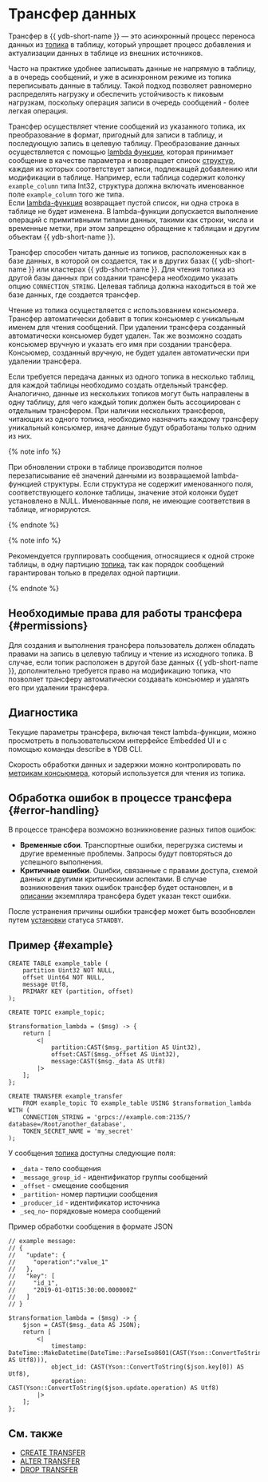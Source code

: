# Трансфер данных

Трансфер в {{ ydb-short-name }} — это асинхронный процесс переноса данных из [топика](topic.md) в таблицу, который упрощает процесс добавления и актуализации данных в таблице из внешних источников.

Часто на практике удобнее записывать данные не напрямую в таблицу, а в очередь сообщений, и уже в асинхронном режиме из топика переписывать данные в таблицу. Такой подход позволяет равномерно распределять нагрузку и обеспечить устойчивость к пиковым нагрузкам, поскольку операция записи в очередь сообщений - более легкая операция.

Трансфер осуществляет чтение сообщений из указанного топика, их преобразование в формат, пригодный для записи в таблицу, и последующую запись в целевую таблицу. Преобразование данных осуществляется с помощью [lambda функции](../yql/reference/syntax/expressions.md#lambda), которая принимает сообщение в качестве параметра и возвращает список [структур](../yql/reference/types/containers.md), каждая из которых соответствует записи, подлежащей добавлению или модификации в таблице. Например, если таблица содержит колонку `example_column` типа Int32, структура должна включать именованное поле `example_column` того же типа.  
Если [lambda-функция](../yql/reference/syntax/expressions.md#lambda) возвращает пустой список, ни одна строка в таблице не будет изменена. В lambda-функции допускается выполнение операций с примитивными типами данных, такими как строки, числа и временные метки, при этом запрещено обращение к таблицам и другим объектам {{ ydb-short-name }}.

Трансфер способен читать данные из топиков, расположенных как в базе данных, в которой он создается, так и в других базах {{ ydb-short-name }} или кластерах {{ ydb-short-name }}. Для чтения топика из другой базы данных при создании трансфера необходимо указать опцию `CONNECTION_STRING`. Целевая таблица должна находиться в той же базе данных, где создается трансфер.

Чтение из топика осуществляется с использованием консьюмера. Трансфер автоматически добавит в топик консьюмер с уникальным именем для чтения сообщений. При удалении трансфера созданный автоматически консьюмер будет удален. Так же возможно создать консьюмер вручную и указать его имя при создании трансфера. Консьюмер, созданный вручную, не будет удален автоматически при удалении трансфера.

Если требуется передача данных из одного топика в несколько таблиц, для каждой таблицы необходимо создать отдельный трансфер. Аналогично, данные из нескольких топиков могут быть направлены в одну таблицу, для чего каждый топик должен быть ассоциирован с отдельным трансфером. При наличии нескольких трансферов, читающих из одного топика, необходимо назначить каждому трансферу уникальный консьюмер, иначе данные будут обработаны только одним из них.

{% note info %}

При обновлении строки в таблице производится полное перезаписывание её значений данными из возвращаемой lambda-функцией структуры. Если структура не содержит именованного поля, соответствующего колонке таблицы, значение этой колонки будет установлено в NULL. Именованные поля, не имеющие соответствия в таблице, игнорируются.

{% endnote %}

{% note info %}

Рекомендуется группировать сообщения, относящиеся к одной строке таблицы, в одну партицию [топика](topic.md), так как порядок сообщений гарантирован только в пределах одной партиции.

{% endnote %}

## Необходимые права для работы трансфера {#permissions}

Для создания и выполнения трансфера пользователь должен обладать правами на запись в целевую таблицу и чтение из исходного топика. В случае, если топик расположен в другой базе данных {{ ydb-short-name }}, дополнительно требуется право на модификацию топика, что позволяет трансферу автоматически создавать консьюмер и удалять его при удалении трансфера.

## Диагностика

Текущие параметры трансфера, включая текст lambda-функции, можно просмотреть в пользовательском интерфейсе Embedded UI и с помощью команды describe в YDB CLI.

Скорость обработки данных и задержки можно контролировать по [метрикам консьюмера](../reference/observability/metrics/index.md#topics), который используется для чтения из топика.

## Обработка ошибок в процессе трансфера {#error-handling}

В процессе трансфера возможно возникновение разных типов ошибок:

* **Временные сбои**. Транспортные ошибки, перегрузка системы и другие временные проблемы. Запросы будут повторяться до успешного выполнения.
* **Критичные ошибки**. Ошибки, связанные с правами доступа, схемой данных и другими критическими аспектами. В случае возникновения таких ошибок трансфер будет остановлен, и в [описании](../reference/ydb-cli/commands/scheme-describe.md) экземпляра трансфера будет указан текст ошибки.

После устранения причины ошибки трансфер может быть возобновлен путем [установки](../yql/reference/syntax/alter-transfer.md#params) статуса `STANDBY`.

## Пример {#example}

```
CREATE TABLE example_table (
    partition Uint32 NOT NULL,
    offset Uint64 NOT NULL,
    message Utf8,
    PRIMARY KEY (partition, offset)
);

CREATE TOPIC example_topic;

$transformation_lambda = ($msg) -> {
    return [
        <|
            partition:CAST($msg._partition AS Uint32),
            offset:CAST($msg._offset AS Uint32),
            message:CAST($msg._data AS Utf8)
        |>
    ];
};

CREATE TRANSFER example_transfer
    FROM example_topic TO example_table USING $transformation_lambda
WITH (
    CONNECTION_STRING = 'grpcs://example.com:2135/?database=/Root/another_database',
    TOKEN_SECRET_NAME = 'my_secret'
);
```

У сообщения [топика](topic.md) доступны следующие поля:
* `_data` - тело сообщения
* `_message_group_id` - идентификатор группы сообщений
* `_offset` - смещение сообщения
* `_partition`- номер партиции сообщения
* `_producer_id` - идентификатор источника
* `_seq_no`- порядковые номера сообщений


Пример обработки сообщения в формате JSON

```
// example message:
// {
//   "update": {
//     "operation":"value_1"
//   },
//   "key": [
//     "id_1",
//     "2019-01-01T15:30:00.000000Z"
//   ]
// }

$transformation_lambda = ($msg) -> {
    $json = CAST($msg._data AS JSON);
    return [
        <|
            timestamp: DateTime::MakeDatetime(DateTime::ParseIso8601(CAST(Yson::ConvertToString($json.key[1]) AS Utf8))),
            object_id: CAST(Yson::ConvertToString($json.key[0]) AS Utf8),
            operation: CAST(Yson::ConvertToString($json.update.operation) AS Utf8)
        |>
    ];
};
```

## См. также

* [CREATE TRANSFER](../yql/reference/syntax/create-transfer.md)
* [ALTER TRANSFER](../yql/reference/syntax/alter-transfer.md)
* [DROP TRANSFER](../yql/reference/syntax/drop-transfer.md)
